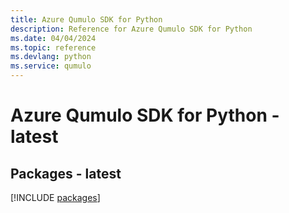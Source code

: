 ```yaml
---
title: Azure Qumulo SDK for Python
description: Reference for Azure Qumulo SDK for Python
ms.date: 04/04/2024
ms.topic: reference
ms.devlang: python
ms.service: qumulo
---
```

# Azure Qumulo SDK for Python - latest
## Packages - latest
[!INCLUDE [packages](qumulo-index.md)]